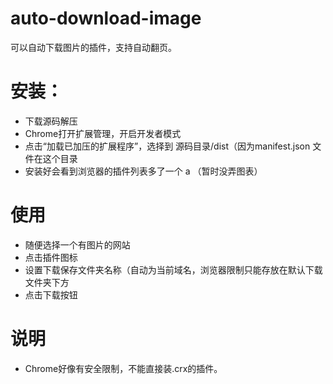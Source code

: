 # auto-download-image
可以自动下载图片的插件，支持自动翻页。

# 安装：
- 下载源码解压
- Chrome打开扩展管理，开启开发者模式
- 点击“加载已加压的扩展程序”，选择到 源码目录/dist（因为manifest.json 文件在这个目录
- 安装好会看到浏览器的插件列表多了一个 a （暂时没弄图表）

# 使用 
- 随便选择一个有图片的网站
- 点击插件图标
- 设置下载保存文件夹名称（自动为当前域名，浏览器限制只能存放在默认下载文件夹下方
- 点击下载按钮 

# 说明
- Chrome好像有安全限制，不能直接装.crx的插件。
